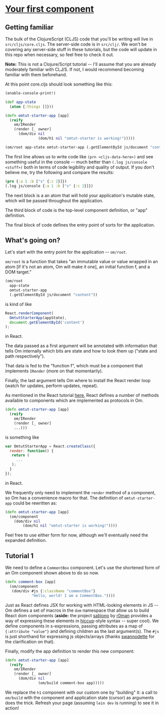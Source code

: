 [Your first component](http://facebook.github.io/react/docs/tutorial.html#your-first-component)
====================

## Getting familiar

The bulk of the ClojureScript (CLJS) code that you'll be writing will
live in `src/cljs/core.cljs`. The server-side code is in
`src/clj/`. We won't be covering any server-side stuff in these
tutorials, but the code will update in this repo when necessary, so
feel free to check it out.

**Note:** This is not a Clojure/Script tutorial -- I'll assume that
you are already moderately familiar with CLJ/S. If not, I would
recommend becoming familiar with them beforehand.

At this point core.cljs should look something like this:

```clojure
(enable-console-print!)

(def app-state
  (atom {:things []}))

(defn omtut-starter-app [app]
  (reify
    om/IRender
    (render [_ owner]
      (dom/div nil
               (dom/h1 nil "omtut-starter is working!")))))

(om/root app-state omtut-starter-app (.getElementById js/document "content"))
```

The first line allows us to write code like `(prn <cljs-data-here>)`
and see something useful in the console -- much better than `(.log
js/console <stuff>)` both in terms of code legibility and quality of
output. If you don't believe me, try the following and compare the results:

```clojure
(prn {:a 1 :b ["s" {:c 2}]})
(.log js/console {:a 1 :b ["s" {:c 2}]})
```

The next block is a an atom that will hold your application's mutable
state, which will be passed throughout the application.

The third block of code is the top-level component definition, or
"app" definition.

The final block of code defines the entry point of sorts for the
application.

## What's going on?

Let's start with the entry point for the application -- `om/root`.

`om/root` is a function that takes "an immutable value or value
wrapped in an atom [if it's not an atom, Om will make it one], an
initial function f, and a DOM target."

```clojure
(om/root
  app-state
  omtut-starter-app
  (.getElementById js/document "content"))
```

is kind of like

```javascript
React.renderComponent(
  OmtutStarterApp(appState),
  document.getElementById('content')
);
```

in React.

The data passed as a first argument will be annotated with information
that tells Om internally which bits are state and how to look them up
("state and path respectively").

That data is fed to the "function f", which must be a component that
implements `IRender` (more on that momentarily).

Finally, the last argument tells Om where to install the React render
loop (watch for updates, perform updates, repeat).

As mentioned in the React tutorial
[here](http://facebook.github.io/react/docs/tutorial.html#whats-going-on),
React defines a number of methods available to components which are
implemented as protocols in Om.

```clojure
(defn omtut-starter-app [app]
  (reify
    om/IRender
    (render [_ owner]
    ...)))
```

is something like

```javascript
var OmtutStarterApp = React.createClass({
  render: function() {
   return (
     ...
   );
  }
});
```

in React.

We frequently only need to implement the `render` method of a
component, so Om has a convenience macro for that. The definition
of `omtut-starter-app` could be rewritten as:

```clojure
(defn omtut-starter-app [app]
  (om/component
    (dom/div nil
        (dom/h1 nil "omtut-starter is working!"))))
```

Feel free to use either form for now, although we'll eventually need
the expanded definition.

## Tutorial 1

We need to define a `CommentBox` component. Let's use the shortened
form of an Om component shown above to do so now.

```clojure
(defn comment-box [app]
  (om/component
   (dom/div #js {:className "commentBox"}
            "Hello, world! I am a CommentBox."))))
```

Just as React defines JSX for working with HTML-looking elements in JS
-- Om defines a set of macros in the `dom` namespace that allow us to
build React dom components (**aside:** the project
[sablono](https://github.com/r0man/sablono) by
[r0man](https://github.com/r0man) provides a way of expressing these
elements in [hiccup](https://github.com/weavejester/hiccup)-style
syntax -- super cool). We define components in s-expressions, passing
attributes as a map of `{:attribute "value"}` and defining children as
the last argument(s). The `#js` is just shorthand for expressing js
objects/arrays (thanks [swannodette](https://github.com/swannodette)
for the clarification on that).

Finally, modify the app definition to render this new component:

```clojure
(defn omtut-starter-app [app]
  (reify
    om/IRender
    (render [_ owner]
      (dom/div nil
               (om/build comment-box app)))))
```

We replace the `h1` component with our custom one by "building" it: a
call to `om/build` with the component and application state (cursor)
as arguments does the trick. Refresh your page (assuming `lein dev` is
running) to see it in action!
